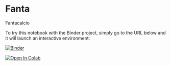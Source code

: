 # Fanta
Fantacalcio

To try this notebook with the Binder project, simply
go to the URL below and it will launch an interactive environment:


[![Binder](https://mybinder.org/badge_logo.svg)](https://mybinder.org/v2/gh/gmineo/fanta/master?2019-2020.ipynb)

[![Open In Colab](https://colab.research.google.com/assets/colab-badge.svg)](https://colab.research.google.com/github.com/gmineo/fanta/blob/main/2019-2020.ipynb)

